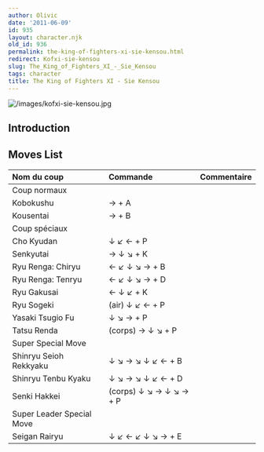 ```yaml
---
author: Olivic
date: '2011-06-09'
id: 935
layout: character.njk
old_id: 936
permalink: the-king-of-fighters-xi-sie-kensou.html
redirect: Kofxi-sie-kensou
slug: The_King_of_Fighters_XI_-_Sie_Kensou
tags: character
title: The King of Fighters XI - Sie Kensou
---
```


![](/images/kofxi-sie-kensou.jpg "/images/kofxi-sie-kensou.jpg")

## Introduction

## Moves List

| Nom du coup               | Commande                | Commentaire |
|:--------------------------|:------------------------|:------------|
| Coup normaux              |                         |             |
| Kobokushu                 | → + A                   |             |
| Kousentai                 | → + B                   |             |
| Coup spéciaux             |                         |             |
| Cho Kyudan                | ↓ ↙ ← + P               |             |
| Senkyutai                 | → ↓ ↘ + K               |             |
| Ryu Renga: Chiryu         | ← ↙ ↓ ↘ → + B           |             |
| Ryu Renga: Tenryu         | ← ↙ ↓ ↘ → + D           |             |
| Ryu Gakusai               | ← ↓ ↙ + K               |             |
| Ryu Sogeki                | (air) ↓ ↙ ← + P         |             |
| Yasaki Tsugio Fu          | ↓ ↘ → + P               |             |
| Tatsu Renda               | (corps) → ↓ ↘ + P       |             |
| Super Special Move        |                         |             |
| Shinryu Seioh Rekkyaku    | ↓ ↘ → ↘ ↓ ↙ ← + B       |             |
| Shinryu Tenbu Kyaku       | ↓ ↘ → ↘ ↓ ↙ ← + D       |             |
| Senki Hakkei              | (corps) ↓ ↘ → ↓ ↘ → + P |             |
| Super Leader Special Move |                         |             |
| Seigan Rairyu             | ↓ ↙ ← ↙ ↓ ↘ → + E       |             |